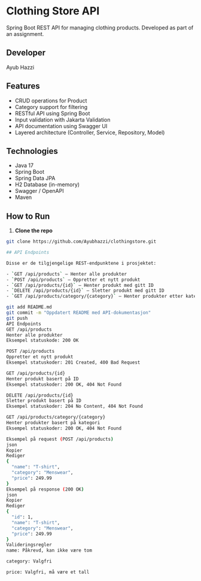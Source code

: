 # Clothing Store API

Spring Boot REST API for managing clothing products. Developed as part of an assignment.

## Developer
Ayub Hazzi

## Features
- CRUD operations for Product
- Category support for filtering
- RESTful API using Spring Boot
- Input validation with Jakarta Validation
- API documentation using Swagger UI
- Layered architecture (Controller, Service, Repository, Model)

## Technologies
- Java 17  
- Spring Boot  
- Spring Data JPA  
- H2 Database (in-memory)  
- Swagger / OpenAPI  
- Maven  

## How to Run

1. **Clone the repo**
```bash
git clone https://github.com/Ayubhazzi/clothingstore.git

## API Endpoints

Disse er de tilgjengelige REST-endpunktene i prosjektet:

- `GET /api/products` – Henter alle produkter
- `POST /api/products` – Oppretter et nytt produkt
- `GET /api/products/{id}` – Henter produkt med gitt ID
- `DELETE /api/products/{id}` – Sletter produkt med gitt ID
- `GET /api/products/category/{category}` – Henter produkter etter kategori

git add README.md
git commit -m "Oppdatert README med API-dokumentasjon"
git push
API Endpoints
GET /api/products
Henter alle produkter
Eksempel statuskode: 200 OK

POST /api/products
Oppretter et nytt produkt
Eksempel statuskoder: 201 Created, 400 Bad Request

GET /api/products/{id}
Henter produkt basert på ID
Eksempel statuskoder: 200 OK, 404 Not Found

DELETE /api/products/{id}
Sletter produkt basert på ID
Eksempel statuskoder: 204 No Content, 404 Not Found

GET /api/products/category/{category}
Henter produkter basert på kategori
Eksempel statuskoder: 200 OK, 404 Not Found

Eksempel på request (POST /api/products)
json
Kopier
Rediger
{
  "name": "T-shirt",
  "category": "Menswear",
  "price": 249.99
}
Eksempel på response (200 OK)
json
Kopier
Rediger
{
  "id": 1,
  "name": "T-shirt",
  "category": "Menswear",
  "price": 249.99
}
Valideringsregler
name: Påkrevd, kan ikke være tom

category: Valgfri

price: Valgfri, må være et tall